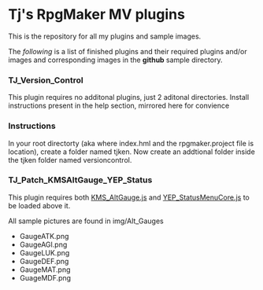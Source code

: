 # Tj's RpgMaker MV plugins

This is the repository for all my plugins and sample images.

The _following_ is a list of finished plugins and their required plugins and/or images and corresponding images in the **github** sample directory.

### TJ_Version_Control
This plugin requires no additonal plugins, just 2 aditonal directories.
Install instructions present in the help section, mirrored here for convience

 ### Instructions
 In your root directorty (aka where index.hml and the rpgmaker.project file is
 location), create a folder named tjken. Now create an addtional folder inside
 the tjken folder named versioncontrol. 

### TJ_Patch_KMSAltGauge_YEP_Status
This plugin requires both [KMS_AltGauge.js](http://ytomy.sakura.ne.jp/tkool/rpgtech/tech_mv/base_function/alt_gauge.html) and [YEP_StatusMenuCore.js](http://yanfly.moe/2015/12/04/yep-37-status-menu-core/) to be loaded above it.

All sample pictures are found in img/Alt_Gauges
- GaugeATK.png
- GaugeAGI.png
- GaugeLUK.png
- GaugeDEF.png
- GaugeMAT.png
- GuageMDF.png
